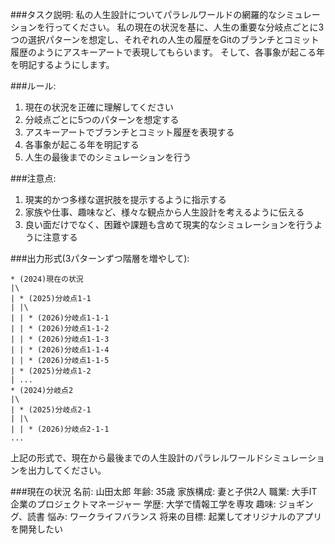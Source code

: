 ###タスク説明:
私の人生設計についてパラレルワールドの網羅的なシミュレーションを行ってください。
私の現在の状況を基に、人生の重要な分岐点ごとに3つの選択パターンを想定し、それぞれの人生の履歴をGitのブランチとコミット履歴のようにアスキーアートで表現してもらいます。
そして、各事象が起こる年を明記するようにします。

###ルール:
1. 現在の状況を正確に理解してください
2. 分岐点ごとに5つのパターンを想定する
3. アスキーアートでブランチとコミット履歴を表現する
4. 各事象が起こる年を明記する
5. 人生の最後までのシミュレーションを行う

###注意点:
1. 現実的かつ多様な選択肢を提示するように指示する
2. 家族や仕事、趣味など、様々な観点から人生設計を考えるように伝える
3. 良い面だけでなく、困難や課題も含めて現実的なシミュレーションを行うように注意する

###出力形式(3パターンずつ階層を増やして):
```
* (2024)現在の状況
|\
| * (2025)分岐点1-1
| |\
| | * (2026)分岐点1-1-1
| | * (2026)分岐点1-1-2
| | * (2026)分岐点1-1-3
| | * (2026)分岐点1-1-4
| | * (2026)分岐点1-1-5
| * (2025)分岐点1-2
| ...
* (2024)分岐点2
|\
| * (2025)分岐点2-1
| |\
| | * (2026)分岐点2-1-1
...
```
上記の形式で、現在から最後までの人生設計のパラレルワールドシミュレーションを出力してください。

###現在の状況
名前: 山田太郎
年齢: 35歳
家族構成: 妻と子供2人
職業: 大手IT企業のプロジェクトマネージャー
学歴: 大学で情報工学を専攻
趣味: ジョギング、読書
悩み: ワークライフバランス
将来の目標: 起業してオリジナルのアプリを開発したい


